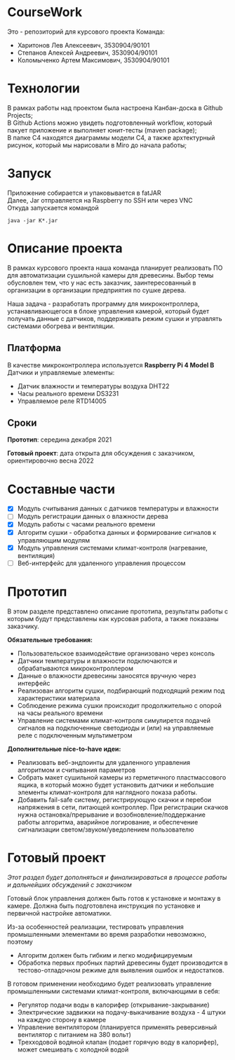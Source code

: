 # CourseWork
Это - репозиторий для курсового проекта
Команда: 
 - Харитонов Лев Алексеевич, 3530904/90101
 - Степанов Алексей Андреевич, 3530904/90101
 - Коломыченко Артем Максимович, 3530904/90101

# Технологии
В рамках работы над проектом была настроена Канбан-доска в Github Projects; <br>
В Github Actions можно увидеть подготовленный workflow, который пакует приложение и выполняет юнит-тесты (maven package); <br>
В папке C4 находятся диаграммы модели C4, а также архтектурный рисунок, который мы нарисовали в Miro до начала работы; <br>

# Запуск
Приложение собирается и упаковывается в fatJAR <br>
Далее, Jar отправляется на Raspberry по SSH или через VNC  <br>
Откуда запускается командой  <br>
    
    java -jar K*.jar

# Описание проекта
В рамках курсового проекта наша команда планирует реализовать ПО для автоматизации сушильной камеры для древесины. Выбор темы обусловлен тем, что у нас есть заказчик, заинтересованный в организации в организации предприятия по сушке дерева. 

Наша задача - разработать программу для микроконтроллера, устанавливающегося в блоке управления камерой, который будет получать данные с датчиков, поддерживать режим сушки и управлять системами обогрева и вентиляции.

## Платформа
В качестве микроконтроллера используется **Raspberry Pi 4 Model B**
Датчики и управляемые элементы:
 - Датчик влажности и температуры воздуха DHT22
 - Часы реального времени DS3231
 - Управляемое реле RTD14005

## Сроки
**Прототип**: середина декабря 2021

**Готовый проект**: дата открыта для обсуждения с заказчиком, ориентировочно весна 2022

# Составные части
 - [x] Модуль считывания данных с датчиков температуры и влажности
 - [ ] Модуль регистрации данных о влажности дерева
 - [x] Модуль работы с часами реального времени
 - [x] Алгоритм сушки - обработка данных и формирование сигналов к управляющим модулям
 - [x] Модуль управления системами климат-контроля (нагревание, вентиляция)
 - [ ] Веб-интерфейс для удаленного управления процессом

# Прототип
В этом разделе представлено описание прототипа, результаты работы с которым будут представлены как курсовая работа, а также показаны заказчику.

**Обязательные требования:**
 - Пользовательское взаимодействие организовано через консоль
 - Датчики температуры и влажности подключаются и обрабатываются микроконтроллером
 - Данные о влажности древесины заносятся вручную через интерфейс
 - Реализован алгоритм сушки, подбирающий подходящий режим под характеристики материала
 - Соблюдение режима сушки происходит продолжительно с опорой на часы реального времени
 - Управление системами климат-контроля симулирется подачей сигналов на подключенные светодиоды и (или) на управляемые реле с подключенным мультиметром
 
**Дополнительные nice-to-have идеи:**
 - Реализовать веб-эндпоинты для удаленного управления алгоритмом и считывания параметров
 - Собрать макет сушильной камеры из герметичного пластмассового ящика, в который можно будет установить датчики и небольшие элементы климат-контроля для наглядного показа работы.
 - Добавить fail-safe систему, регистрирующую скачки и перебои напряжения в сети, питающей контроллер. При регистрации скачков нужна остановка/прерывание и возобновление/поддержание работы алгоритма, аварийное логирование, и обеспечение сигнализации светом/звуком/уведолением пользователю

# Готовый проект
*Этот раздел будет дополняться и финализироваться в процессе работы и дальнейших обсуждений с заказчиком*

Готовый блок управления должен быть готов к установке и монтажу в камере. Должна быть подготовлена инструкция по установке и первичной настройке автоматики. 

Из-за особенностей реализации, тестировать управления промышленными элементами во время разработки невозможно, поэтому 

 - Алгоритм должен быть гибким и легко модифицируемым
 - Обработка первых пробных партий древесины будет производится в тестово-отладочном режиме для выявления ошибок и недостатков.

В готовом применении необходимо будет реализовать управление промышленными системами климат-контроля, включающими в себя:
 - Регулятор подачи воды в калорифер (открывание-закрывание)
 - Электрические задвижки на подачу-выкачивание воздуха - 4 штуки на каждую сторону в камере
 - Управление вентилятором (планируется применять реверсивный вентилятор с питанием на 380 вольт)
 - Трехходовой водяной клапан (подает горячую воду в калорифер), может смешивать с холодной водой



